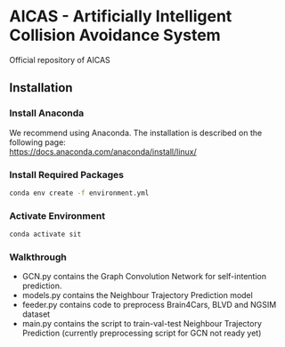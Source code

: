 # AICAS - Artificially Intelligent Collision Avoidance System 

Official repository of AICAS


## Installation
### Install Anaconda
We recommend using Anaconda.
The installation is described on the following page:\
https://docs.anaconda.com/anaconda/install/linux/

### Install Required Packages
```sh
conda env create -f environment.yml
```

### Activate Environment
```sh
conda activate sit
```

### Walkthrough

- GCN.py contains the Graph Convolution Network for self-intention prediction.
- models.py contains the Neighbour Trajectory Prediction model
- feeder.py contains code to preprocess Brain4Cars, BLVD and NGSIM dataset
- main.py contains the script to train-val-test Neighbour Trajectory Prediction (currently preprocessing script for GCN not ready yet)

